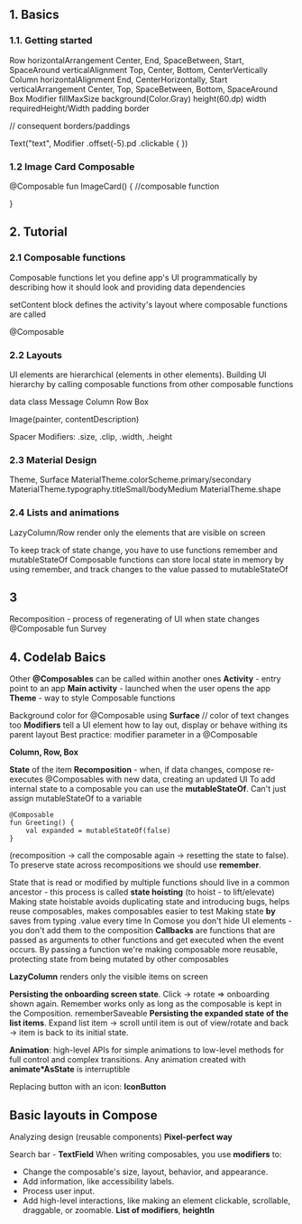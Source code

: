 ## 1. Basics 

### 1.1. Getting started

Row
	horizontalArrangement
		Center, End, SpaceBetween, Start, SpaceAround
	verticalAlignment
		 Top, Center, Bottom, CenterVertically
Column
	horizontalAlignment
		End, CenterHorizontally, Start
	verticalArrangement
		Center, Top, SpaceBetween, Bottom, SpaceAround
Box
Modifier
	fillMaxSize
	background(Color.Gray)
	height(60.dp)
	width
	requiredHeight/Width
	padding
	border

// consequent borders/paddings

Text("text", 
	Modifier
	.offset(-5).pd
	.clickable { })

### 1.2 Image Card Composable
@Composable
fun ImageCard() {  //composable function

}

## 2. Tutorial

### 2.1 Composable functions
Composable functions let you define app's UI programmatically by describing how it should look and providing data dependencies

setContent block defines the activity's layout where composable functions are called

@Composable

### 2.2 Layouts
UI elements are hierarchical (elements in other elements). Building UI hierarchy by calling composable functions from other composable functions

data class Message
Column
Row 
Box

Image(painter, contentDescription)

Spacer
Modifiers: .size, .clip, .width, .height

### 2.3 Material Design
Theme, Surface
MaterialTheme.colorScheme.primary/secondary
MaterialTheme.typography.titleSmall/bodyMedium
MaterialTheme.shape

### 2.4 Lists and animations
LazyColumn/Row render only the elements that are visible on screen

To keep track of state change, you have to use functions remember and mutableStateOf
Composable functions can store local state in memory by using remember, and track changes to the value passed to mutableStateOf


## 3
Recomposition - process of regenerating of UI when state changes
@Composable 
fun Survey 

## 4. Codelab Baics

Other **@Composables** can be called within another ones
**Activity** - entry point to an app
**Main activity** - launched when the user opens the app
**Theme** - way to style Composable functions

Background color for @Composable using **Surface**
// color of text changes too
**Modifiers** tell a UI element how to lay out, display or behave withing its parent layout
Best practice: modifier parameter in a @Composable 

**Column, Row, Box**

**State** of the item
**Recomposition** - when, if data changes, compose re-executes @Composables with new data, creating an updated UI
To add internal state to a composable you can use the **mutableStateOf**. Can't just assign mutableStateOf to a variable

	@Composable
	fun Greeting() {
		val expanded = mutableStateOf(false)
	}
		
(recomposition -> call the composable again -> resetting the state to false). 
To preserve state across recompositions we should use **remember**.

State that is read or modified by multiple functions should live in a common ancestor - this process is called **state hoisting** (to hoist - to lift/elevate)
Making state hoistable avoids duplicating state and introducing bugs, helps reuse composables, makes composables easier to test
Making state
**by** saves from typing .value every time
In Comose you don't hide UI elements - you don't add them to the composition
**Callbacks** are functions that are passed as arguments to other functions and get executed when the event occurs. 
By passing a function we're making composable more reusable, protecting state from being mutated by other composables

**LazyColumn** renders only the visible items on screen

**Persisting the onboarding screen state**. Click -> rotate => onboarding shown again. Remember works only as long as the composable is kept in the Composition. rememberSaveable
**Persisting the expanded state of the list items**. Expand list item -> scroll until item is out of view/rotate and back -> item is back to its initial state.

**Animation**: high-level APIs for simple animations to low-level methods for full control and complex transitions.
Any animation created with **animate\*AsState** is interruptible 

Replacing button with an icon: **IconButton**

## Basic layouts in Compose

Analyzing design (reusable components)
**Pixel-perfect way**

Search bar - **TextField**
When writing composables, you use **modifiers** to:
- Change the composable's size, layout, behavior, and appearance.
- Add information, like accessibility labels.
- Process user input.
- Add high-level interactions, like making an element clickable, scrollable, draggable, or zoomable.
**List of modifiers**, **heightIn**